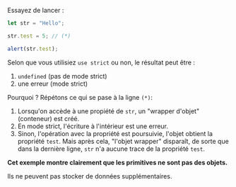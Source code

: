 Essayez de lancer :

```js run
let str = "Hello";

str.test = 5; // (*)

alert(str.test);
```

Selon que vous utilisiez `use strict` ou non, le résultat peut être :

1. `undefined` (pas de mode strict)
2. une erreur (mode strict)

Pourquoi ? Répétons ce qui se pase à la ligne `(*)`:

1. Lorsqu'on accède à une propiété de `str`, un "wrapper d'objet" (conteneur) est créé.
2. En mode strict, l'écriture à l'intérieur est une erreur.
3. Sinon, l'opération avec la propriété est poursuivie, l'objet obtient la propriété `test`. Mais après cela, "l'objet wrapper" disparaît, de sorte que dans la dernière ligne, `str` n'a aucune trace de la propriété `test`.

**Cet exemple montre clairement que les primitives ne sont pas des objets.**

Ils ne peuvent pas stocker de données supplémentaires.
